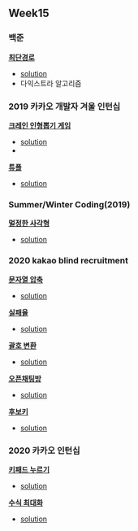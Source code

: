 ## Week15
### 백준
[**최단경로**](https://www.acmicpc.net/problem/1753)
* [solution]()
* 다익스트라 알고리즘


### 2019 카카오 개발자 겨울 인턴십
[**크레인 인형뽑기 게임**](https://programmers.co.kr/learn/courses/30/lessons/64061)

* [solution](https://github.com/DohyunYoun/study/blob/master/src/main/java/algorithm/bruteforce/Programmers64061.java)
* 

[**튜플**](https://programmers.co.kr/learn/courses/30/lessons/64065)

* [solution]()

### Summer/Winter Coding(2019)
[**멀정한 사각형**](https://programmers.co.kr/learn/courses/30/lessons/62048)

* [solution]()
  
### 2020 kakao blind recruitment
[**문자열 압축**](https://programmers.co.kr/learn/courses/30/lessons/60057)

* [solution]()

[**실패율**](https://programmers.co.kr/learn/courses/30/lessons/42889)

* [solution]()
  
[**괄호 변환**](https://programmers.co.kr/learn/courses/30/lessons/60058)

* [solution]()

[**오픈채팅방**](https://programmers.co.kr/learn/courses/30/lessons/42888)

* [solution]()

[**후보키**](https://programmers.co.kr/learn/courses/30/lessons/42890)

* [solution]()

### 2020 카카오 인턴십
[**키패드 누르기**](https://programmers.co.kr/learn/courses/30/lessons/67256)

* [solution]()

[**수식 최대화**](https://programmers.co.kr/learn/courses/30/lessons/67257)

* [solution]()

